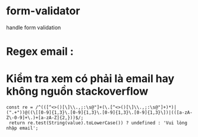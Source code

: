 # form-validator
handle form validation
# Regex email : 
# Kiểm tra xem có phải là email hay không  nguồn stackoverflow
```
const re = /^(([^<>()[\]\\.,;:\s@"]+(\.[^<>()[\]\\.,;:\s@"]+)*)|(".+"))@((\[[0-9]{1,3}\.[0-9]{1,3}\.[0-9]{1,3}\.[0-9]{1,3}\])|(([a-zA-Z\-0-9]+\.)+[a-zA-Z]{2,}))$/;
 return re.test(String(value).toLowerCase()) ? undefined : 'Vui lòng nhập email';
```
